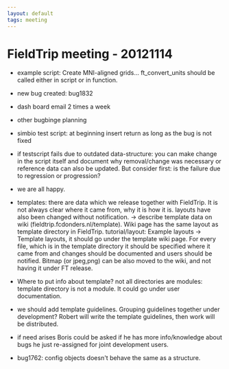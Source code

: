 ```yaml
---
layout: default
tags: meeting
---
```



# FieldTrip meeting - 20121114


*  example script: Create MNI-aligned grids... ft_convert_units should be called either in script or in function.

*  new bug created: bug1832

*  dash board email 2 times a week 

*  other bugbinge planning

*  simbio test script: at beginning insert return as long as the bug is not fixed

*  if testscript fails due to outdated data-structure: you can make change in the script itself and document why removal/change was necessary or reference data can also be updated. But consider first: is the failure due to regression or progression?

*  we are all happy.

*  templates: there are data which we release together with FieldTrip. It is not always clear where it came from, why it is how it is. layouts have also been changed without notification. -> describe template data on wiki (fieldtrip.fcdonders.nl/template). Wiki page has the same layout as template directory in FieldTrip. tutorial/layout: Example layouts -> Template layouts, it should go under the template wiki page. For every file, which is in the template directory it should be specified where it came from and changes should be documented and users should be notified. Bitmap (or jpeg,png) can be also moved to the wiki, and not having it under FT release. 

*  Where to put info about template? not all directories are modules: template directory is not a module. It could go under user documentation.

*  we should add template guidelines. Grouping guidelines together under development? Robert will write the template guidelines, then work will be distributed.

*  if need arises Boris could be asked if he has more info/knowledge about bugs he just re-assigned for joint development users.
*  bug1762: config objects doesn't behave the same as a structure. 
